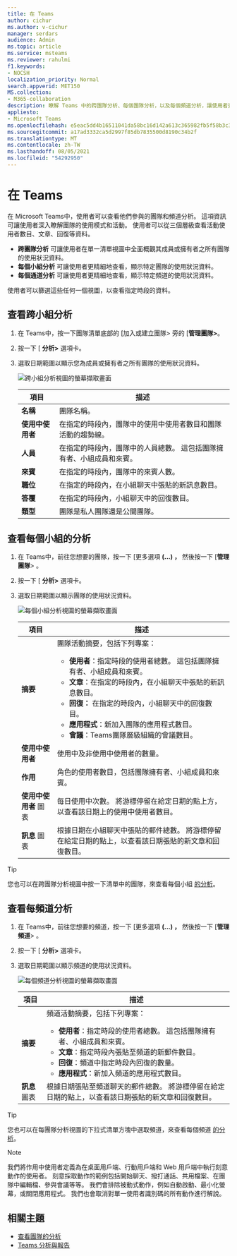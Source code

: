 ```yaml
---
title: 在 Teams
author: cichur
ms.author: v-cichur
manager: serdars
audience: Admin
ms.topic: article
ms.service: msteams
ms.reviewer: rahulmi
f1.keywords:
- NOCSH
localization_priority: Normal
search.appverid: MET150
MS.collection:
- M365-collaboration
description: 瞭解 Teams 中的跨團隊分析、每個團隊分析，以及每個頻道分析，讓使用者查看他們參與的團隊或頻道的使用狀況資料。
appliesto:
- Microsoft Teams
ms.openlocfilehash: e5eac5dd4b16511041da58bc16d142a613c365982fb5f58b3c308b05df2924ff
ms.sourcegitcommit: a17ad3332ca5d2997f85db7835500d8190c34b2f
ms.translationtype: MT
ms.contentlocale: zh-TW
ms.lasthandoff: 08/05/2021
ms.locfileid: "54292950"
---
```

# <a name="view-analytics-in-teams"></a>在 Teams

在 Microsoft Teams中，使用者可以查看他們參與的團隊和頻道分析。 這項資訊可讓使用者深入瞭解團隊的使用模式和活動。 使用者可以從三個層級查看活動使用者數目、文章、回復等資料。

- **跨團隊分析** 可讓使用者在單一清單視圖中全面概觀其成員或擁有者之所有團隊的使用狀況資料。
- **每個小組分析** 可讓使用者更精細地查看，顯示特定團隊的使用狀況資料。
- **每個通道分析** 可讓使用者更精細地查看，顯示特定頻道的使用狀況資料。

使用者可以篩選這些任何一個視圖，以查看指定時段的資料。

## <a name="view-cross-team-analytics"></a>查看跨小組分析

1. 在 Teams中，按一下團隊清單底部的 [加入或建立團隊> 旁的 [**管理團隊>**。
2. 按一下 [ **分析>** 選項卡。
3. 選取日期範圍以顯示您為成員或擁有者之所有團隊的使用狀況資料。

    ![跨小組分析視圖的螢幕擷取畫面](../media/view-analytics-cross-team.png)

    |項目 |描述  |
    |--------|-------------|
    |**名稱**   |團隊名稱。 |
    |**使用中使用者**   |在指定的時段內，團隊中的使用中使用者數目和團隊活動的趨勢線。
    |**人員**   |在指定的時段內，團隊中的人員總數。 這包括團隊擁有者、小組成員和來賓。|
    |**來賓**   |在指定的時段內，團隊中的來賓人數。 |
    |**職位**   |在指定的時段內，在小組聊天中張貼的新訊息數目。 |
    |**答覆**   |在指定的時段內，小組聊天中的回復數目。 |
    |**類型**   |團隊是私人團隊還是公開團隊。|

## <a name="view-per-team-analytics"></a>查看每個小組的分析

1. 在 Teams中，前往您想要的團隊，按一下 [更多選項 **(...) ，** 然後按一下 [**管理團隊**> 。
2. 按一下 [ **分析>** 選項卡。
4. 選取日期範圍以顯示團隊的使用狀況資料。  

    ![每個小組分析視圖的螢幕擷取畫面](../media/view-analytics-per-team.png)

    |項目 |描述  |
    |--------|-------------|
    |**摘要**   |團隊活動摘要，包括下列專案：<ul><li>**使用者**：指定時段的使用者總數。 這包括團隊擁有者、小組成員和來賓。</li> <li>**文章**：在指定的時段內，在小組聊天中張貼的新訊息數目。</li><li>**回復：** 在指定的時段內，小組聊天中的回復數目。</li> <li>**應用程式**：新加入團隊的應用程式數目。</li><li>**會議**：Teams團隊層級組織的會議數目。</li> </ul> |
    |**使用中使用者**   |使用中及非使用中使用者的數量。|
    |**作用**   |角色的使用者數目，包括團隊擁有者、小組成員和來賓。|
    |**使用中使用者** 圖表  |每日使用中次數。 將游標停留在給定日期的點上方，以查看該日期上的使用中使用者數目。|
    |**訊息** 圖表  |根據日期在小組聊天中張貼的郵件總數。 將游標停留在給定日期的點上，以查看該日期張貼的新文章和回復數目。|

> [!TIP]
> 您也可以在跨團隊分析視圖中按一下清單中的團隊，來查看每個小組 [的分析](#view-cross-team-analytics)。

## <a name="view-per-channel-analytics"></a>查看每頻道分析

1. 在 Teams中，前往您想要的頻道，按一下 [更多選項 **(...) ，** 然後按一下 [**管理頻道**> 。
2. 按一下 [ **分析>** 選項卡。
3. 選取日期範圍以顯示頻道的使用狀況資料。  

    ![每個頻道分析視圖的螢幕擷取畫面](../media/view-analytics-per-channel.png)

    |項目 |描述  |
    |--------|-------------|
    |**摘要**   |頻道活動摘要，包括下列專案：<ul><li>**使用者**：指定時段的使用者總數。 這包括團隊擁有者、小組成員和來賓。</li> <li>**文章**：指定時段內張貼至頻道的新郵件數目。</li><li>**回復**：頻道中指定時段內回復的數量。</li> <li>**應用程式**：新加入頻道的應用程式數目。</li> </ul> |
    |**訊息** 圖表  |根據日期張貼至頻道聊天的郵件總數。 將游標停留在給定日期的點上，以查看該日期張貼的新文章和回復數目。|

> [!TIP]
> 您也可以在每團隊分析視圖的下拉式清單方塊中選取頻道，來查看每個頻道 [的分析](#view-per-team-analytics)。
    
> [!NOTE]
> 我們將作用中使用者定義為在桌面用戶端、行動用戶端和 Web 用戶端中執行刻意動作的使用者。 刻意採取動作的範例包括開始聊天、撥打通話、共用檔案、在團隊中編輯檔、參與會議等等。 我們會排除被動式動作，例如自動啟動、最小化螢幕，或關閉應用程式。 我們也會取消對單一使用者識別碼的所有動作進行解說。

## <a name="related-topics"></a>相關主題

- [查看團隊的分析](https://support.office.com/article/view-analytics-for-your-teams-5b8ad4b1-af34-4217-aff4-cd11a820b56b)
- [Teams 分析與報告](teams-reporting-reference.md)